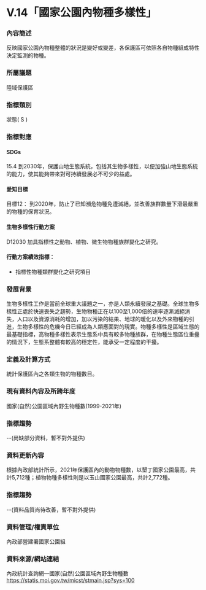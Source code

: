 # V.14「國家公園內物種多樣性」

<script type="text/javascript" src="http://cdn.mathjax.org/mathjax/latest/MathJax.js?config=TeX-AMS-MML_HTMLorMML"></script>

### 內容簡述
反映國家公園內物種整體的狀況是變好或變差，各保護區可依照各自物種組成特性決定監測的物種。

### 所屬議題
陸域保護區
### 指標類別
狀態( S )
### 指標對應
#### SDGs
15.4
到2030年，保護山地生態系統，包括其生物多樣性，以便加強山地生態系統的能力，使其能夠帶來對可持續發展必不可少的益處。
#### 愛知目標
目標12：
到2020年，防止了已知瀕危物種免遭滅絕，並改善族群數量下滑最嚴重的物種的保育狀況。
#### 生物多樣性行動方案
D12030 加具指標性之動物、植物、微生物物種族群變化之研究。
#### 行動方案績效指標：
* 指標性物種類群變化之研究項目
### 發展背景
生物多樣性工作是當前全球重大議題之一，亦是人類永續發展之基礎。全球生物多樣性正處於快速喪失之趨勢，生物物種正在以100至1,000倍的速率逐漸滅絕消失，人口以及資源消耗的增加，加以污染的結果、地球的暖化以及外來物種的引進，生物多樣性的危機今日已經成為人類應面對的現實。物種多樣性是區域生態的最基礎指標，高物種多樣性表示生態系中具有較多物種族群，在物種生態區位重疊的情況下，生態系整體有較高的穩定性，能承受一定程度的干擾。
### 定義及計算方式
統計保護區內之各類生物的物種數目。
### 現有資料內容及所跨年度
國家(自然)公園區域內野生物種數(1999-2021年)
### 指標趨勢
--(尚缺部分資料，暫不對外提供)
### 資料更新內容
根據內政部統計所示，2021年保護區內的動物物種數，以墾丁國家公園最高，共計5,712種；植物物種多樣性則是以玉山國家公園最高，共計2,772種。
### 指標趨勢
--(資料品質尚待改善，暫不對外提供)
### 資料管理/權責單位
內政部營建署國家公園組
### 資料來源/網站連結
內政統計查詢網—國家(自然)公園區域內野生物種數
https://statis.moi.gov.tw/micst/stmain.jsp?sys=100